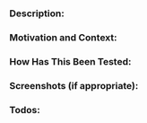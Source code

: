 <!-- Thanks for contributing to Wordpress.com for Desktop! Pick a clear title ("Editor: add spell check") and proceed. -->

### Description:
<!--- Describe your changes in detail -->

### Motivation and Context:
<!--- Why is this change required? What problem does it solve?
If it fixes an open issue, please link to the issue here. -->

### How Has This Been Tested:
<!--- Please describe in detail how you tested your changes.
- Include details of your testing environment, tests ran to see how your change affects other areas of the code, etc. -->

### Screenshots (if appropriate):

### Todos:
<!--- If this PR is a work in progress PR then please state what tasks need to be done -->
<!-- - [ ] Task 1 -->
<!-- - [ ] Task 2 -->
<!-- - [ ] Task 3 -->